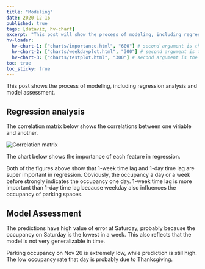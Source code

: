 ```yaml
---
title: "Modeling"
date: 2020-12-16
published: true
tags: [dataviz, hv-chart]
excerpt: "This post will show the process of modeling, including regression analysis and model assessment."
hv-loader:
  hv-chart-1: ["charts/importance.html", "600"] # second argument is the height
  hv-chart-2: ["charts/weekdayplot.html", "300"] # second argument is the height
  hv-chart-3: ["charts/testplot.html", "300"] # second argument is the height
toc: true
toc_sticky: true
---
```


This post shows the process of modeling, including regression analysis and model assessment.

## Regression analysis

The correlation matrix below shows the correlations between one viriable and another.

![Correlation matrix]({{site.url}}{{site.baseurl}}/assets/images/correlationmatrix.png)

The chart below shows the importance of each feature in regression.

<div id="hv-chart-1"></div>

Both of the figures above show that 1-week time lag and 1-day time lag are super important in regression. Obviously, the occupancy a day or a week before strongly indicates the occupancy one day. 1-week time lag is more important than 1-day time lag because weekday also influences the occupancy of parking spaces.

## Model Assessment

The predictions have high value of error at Saturday, probably because the occupancy on Saturday is the lowest in a week. This also reflects that the model is not very generalizable in time.

<div id="hv-chart-2"></div>

Parking occupancy on Nov 26 is extremely low, while prediction is still high. The low occupancy rate that day is probably due to Thanksgiving.

<div id="hv-chart-3"></div>
